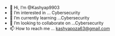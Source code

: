 - 👋 Hi, I’m @Kashyap9903
- 👀 I’m interested in ... Cybersecurity  
- 🌱 I’m currently learning ...Cybersecurity
- 💞️ I’m looking to collaborate on ...Cybersecurity
- 📫 How to reach me ... kashyapoza63@gmail.com

<!---
Kashyap9903/Kashyap9903 is a ✨ special ✨ repository because its `README.md` (this file) appears on your GitHub profile.
You can click the Preview link to take a look at your changes.
--->
